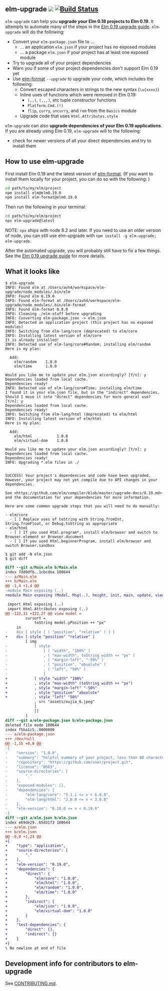 ## elm-upgrade [![](https://img.shields.io/npm/v/elm-upgrade.svg)](https://www.npmjs.com/package/elm-upgrade) [![Build Status](https://travis-ci.org/avh4/elm-upgrade.svg?branch=master)](https://travis-ci.org/avh4/elm-upgrade)

`elm-upgrade` can help you **upgrade your Elm 0.18 projects to Elm 0.19**.  It attempts to automate many of the steps in the [Elm 0.19 upgrade guide](https://github.com/elm/compiler/blob/master/docs/upgrade-instructions/0.19.0.md).  `elm-upgrade` will do the following:
  - Convert your `elm-package.json` file to ...
    - ... an application `elm.json` if your project has no exposed modules
    - ... a package `elm.json` if your project has at least one exposed module
  - Try to upgrade all of your project dependencies
  - Warn you if some of your project dependencies don't support Elm 0.19 yet
  - Use [elm-format](https://github.com/avh4/elm-format) `--upgrade` to upgrade your code, which includes the following:
    - Convert escaped characters in strings to the new syntax (`\u{xxxx}`)
    - Inline uses of functions which were removed in Elm 0.19:
      - `(,,)`, `(,,,)`, etc tuple constructor functions
      - `Platform.Cmd.(!)`
      - `flip`, `curry`, `uncurry`, and `rem` from the `Basics` module
    - Upgrade code that uses `Html.Attributes.style`

`elm-upgrade` can also **upgrade dependencies of your Elm 0.19 applications**.
If you are already using Elm 0.19, `elm-upgrade` will to the following:
  - check for newer versions of all your direct dependencies and try to install them


## How to use **elm-upgrade**

First install Elm 0.19 and the latest version of [elm-format](https://github.com/avh4/elm-format#installation-).  (If you want to install them locally for your project, you can do so with the following: )

```sh
cd path/to/my/elm/project
npm install elm@elm0.19.0
npm install elm-format@elm0.19.0
```

Then run the following in your terminal:

```sh
cd path/to/my/elm/project
npx elm-upgrade@latest
```

NOTE:  `npx` ships with node 8.2 and later.  If you need to use an older version of node, you can still use elm-upgrade with `npm install -g elm-upgrade; elm-upgrade`.

After the automated upgrade, you will probably still have to fix a few things.  See the [Elm 0.19 upgrade guide][upgrade] for more details.

[upgrade]: https://github.com/elm/compiler/blob/master/upgrade-docs/0.19.md

## What it looks like

```
$ elm-upgrade
INFO: Found elm at /Users/avh4/workspace/elm-upgrade/node_modules/.bin/elm
INFO: Found elm 0.19.0
INFO: Found elm-format at /Users/avh4/workspace/elm-upgrade/node_modules/.bin/elm-format
INFO: Found elm-format 0.8.0
INFO: Cleaning ./elm-stuff before upgrading
INFO: Converting elm-package.json -> elm.json
INFO: Detected an application project (this project has no exposed modules)
INFO: Switching from elm-lang/core (deprecated) to elm/core
INFO: Installing latest version of elm/core
It is already installed!
INFO: Detected use of elm-lang/core#Random; installing elm/random
Here is my plan:

  Add:
    elm/random    1.0.0
    elm/time      1.0.0

Would you like me to update your elm.json accordingly? [Y/n]: y
Dependencies loaded from local cache.
Dependencies ready!
INFO: Detected use of elm-lang/core#Time; installing elm/time
I found it in your elm.json file, but in the "indirect" dependencies.
Should I move it into "direct" dependencies for more general use? [Y/n]: y
Dependencies loaded from local cache.
Dependencies ready!
INFO: Switching from elm-lang/html (deprecated) to elm/html
INFO: Installing latest version of elm/html
Here is my plan:

  Add:
    elm/html           1.0.0
    elm/virtual-dom    1.0.0

Would you like me to update your elm.json accordingly? [Y/n]: y
Dependencies loaded from local cache.
Dependencies ready!
INFO: Upgrading *.elm files in ./


SUCCESS! Your project's dependencies and code have been upgraded.
However, your project may not yet compile due to API changes in your
dependencies.

See <https://github.com/elm/compiler/blob/master/upgrade-docs/0.19.md>
and the documentation for your dependencies for more information.

Here are some common upgrade steps that you will need to do manually:

- elm/core
  - [ ] Replace uses of toString with String.fromInt, String.fromFloat, or Debug.toString as appropriate
- elm/html
  - [ ] If you used Html.program*, install elm/browser and switch to Browser.element or Browser.document
  - [ ] If you used Html.beginnerProgram, install elm/browser and switch Browser.sandbox

$ git add -N elm.json
$ git diff
```
```diff
diff --git a/Main.elm b/Main.elm
index 7dd0dfb..1cbcdea 100644
--- a/Main.elm
+++ b/Main.elm
@@ -1,4 +1,4 @@
-module Main exposing (..)
+module Main exposing (Model, Msg(..), height, init, main, update, view, width)

 import Html exposing (..)
 import Html.Attributes exposing (..)
@@ -122,31 +122,27 @@ view model =
         cursorY =
             toString model.yPosition ++ "px"
     in
-    div [ style [ ( "position", "relative" ) ] ]
+    div [ style "position" "relative" ]
         [ img
-            [ style
-                [ ( "width", "100%" )
-                , ( "max-width", toString width ++ "px" )
-                , ( "margin-left", "-50%" )
-                , ( "position", "absolute" )
-                , ( "left", "50%" )
-                ]
+            [ style "width" "100%"
+            , style "max-width" (toString width ++ "px")
+            , style "margin-left" "-50%"
+            , style "position" "absolute"
+            , style "left" "50%"
             , src "assets/oujia_6.jpeg"
             ]
             []
         ]
diff --git a/elm-package.json b/elm-package.json
deleted file mode 100644
index f5ba1c5..0000000
--- a/elm-package.json
+++ /dev/null
@@ -1,15 +0,0 @@
-{
-    "version": "1.0.0",
-    "summary": "helpful summary of your project, less than 80 characters",
-    "repository": "https://github.com/user/project.git",
-    "license": "BSD3",
-    "source-directories": [
-        "."
-    ],
-    "exposed-modules": [],
-    "dependencies": {
-        "elm-lang/core": "5.1.1 <= v < 6.0.0",
-        "elm-lang/html": "2.0.0 <= v < 3.0.0"
-    },
-    "elm-version": "0.18.0 <= v < 0.19.0"
-}
diff --git a/elm.json b/elm.json
index e69de29..65d31f3 100644
--- a/elm.json
+++ b/elm.json
@@ -0,0 +1,23 @@
+{
+    "type": "application",
+    "source-directories": [
+        "."
+    ],
+    "elm-version": "0.19.0",
+    "dependencies": {
+        "direct": {
+            "elm/core": "1.0.0",
+            "elm/html": "1.0.0",
+            "elm/random": "1.0.0",
+            "elm/time": "1.0.0"
+        },
+        "indirect": {
+            "elm/json": "1.0.0",
+            "elm/virtual-dom": "1.0.0"
+        }
+    },
+    "test-dependencies": {
+        "direct": {},
+        "indirect": {}
+    }
+}
\ No newline at end of file
```


## Development info for contributors to elm-upgrade

See [CONTRIBUTING.md](CONTRIBUTING.md).
